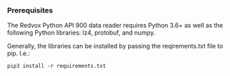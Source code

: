 ### Prerequisites 

The Redvox Python API 900 data reader requires Python 3.6+ as well as the following Python libraries: lz4, protobuf, and numpy.

Generally, the libraries can be installed by passing the reqirements.txt file to pip. I.e.:

`pip3 install -r requirements.txt`

